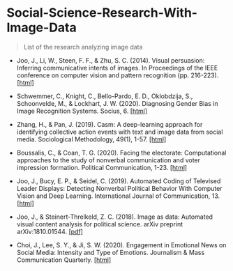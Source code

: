 # Social-Science-Research-With-Image-Data

>List of the research analyzing image data

- Joo, J., Li, W., Steen, F. F., \& Zhu, S. C. (2014). Visual persuasion: Inferring communicative intents of images. In Proceedings of the IEEE conference on computer vision and pattern recognition (pp. 216-223). [[html]](https://ieeexplore.ieee.org/document/6909429?arnumber=6909429)

- Schwemmer, C., Knight, C., Bello-Pardo, E. D., Oklobdzija, S., Schoonvelde, M., \& Lockhart, J. W. (2020). Diagnosing Gender Bias in Image Recognition Systems. Socius, 6. [[html]](https://journals.sagepub.com/doi/10.1177/2378023120967171)

- Zhang, H., \& Pan, J. (2019). Casm: A deep-learning approach for identifying collective action events with text and image data from social media. Sociological Methodology, 49(1), 1-57. [[html]](https://journals.sagepub.com/doi/abs/10.1177/0081175019860244)

- Boussalis, C., \& Coan, T. G. (2020). Facing the electorate: Computational approaches to the study of nonverbal communication and voter impression formation. Political Communication, 1-23. [[html]](https://www.tandfonline.com/doi/abs/10.1080/10584609.2020.1784327?casa_token=Zia7Wgv7sKAAAAAA:WeYakX4zhSkl-ig_SzOXI7JwSzBpr64fkZpq1eY9CrdW6BvuQvXCkNmcYuWLcTdXQU2D2YBPBiUzJjg)

- Joo, J., Bucy, E. P., \& Seidel, C. (2019). Automated Coding of Televised Leader Displays: Detecting Nonverbal Political Behavior With Computer Vision and Deep Learning. International Journal of Communication, 13. [[html]](https://ijoc.org/index.php/ijoc/article/view/10725)

- Joo, J., \& Steinert-Threlkeld, Z. C. (2018). Image as data: Automated visual content analysis for political science. arXiv preprint arXiv:1810.01544. [[pdf]](https://arxiv.org/pdf/1810.01544.pdf)

- Choi, J., Lee, S. Y., \& Ji, S. W. (2020). Engagement in Emotional News on Social Media: Intensity and Type of Emotions. Journalism \& Mass Communication Quarterly. [[html]](https://journals.sagepub.com/doi/abs/10.1177/1077699020959718)
